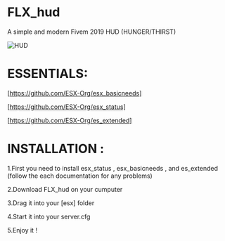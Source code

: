 # FLX_hud
A simple and modern Fivem 2019 HUD (HUNGER/THIRST)

![HUD](https://i.imgur.com/Fpg7pUV.png)

<h1>ESSENTIALS:</h1>

[https://github.com/ESX-Org/esx_basicneeds]

[https://github.com/ESX-Org/esx_status] 

[https://github.com/ESX-Org/es_extended]

<h1>INSTALLATION :</h1>

1.First you need to install esx_status , esx_basicneeds , and es_extended (follow the each documentation for any problems)

2.Download FLX_hud on your cumputer

3.Drag it into your [esx] folder

4.Start it into your server.cfg 

5.Enjoy it !
